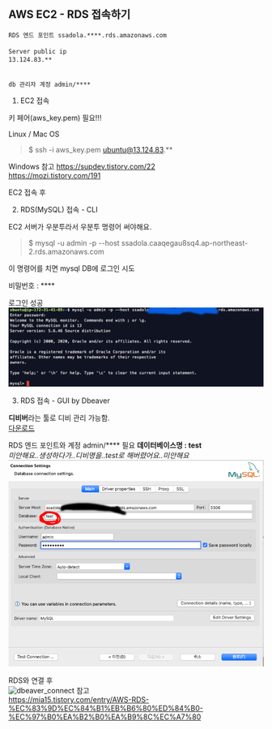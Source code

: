 ## AWS EC2 - RDS 접속하기

```
RDS 엔드 포인트 ssadola.****.rds.amazonaws.com

Server public ip
13.124.83.**


db 관리자 계정 admin/****
```

1. EC2 접속

키 페어(aws_key.pem) 필요!!!

Linux / Mac OS
> $ ssh -i aws_key.pem ubuntu@13.124.83.**

Windows 
참고 
<https://supdev.tistory.com/22>  
<https://mozi.tistory.com/191>

EC2 접속 후

2. RDS(MySQL) 접속 - CLI

EC2 서버가 우분투라서 우분투 명령어 써야해요.

> $ mysql -u admin -p --host ssadola.caaqegau8sq4.ap-northeast-2.rds.amazonaws.com

이 명령어를 치면 mysql DB에 로그인 시도

비밀번호 : ****

로그인 성공
![cli](./RDS-CLI.png)  

3. RDS 접속 - GUI by Dbeaver

**디비버**라는 툴로 디비 관리 가능함.  
[다운로드](https://dbeaver.io/download/)  

RDS 엔드 포인트와 계정 admin/**** 필요 
**데이터베이스명 : test**  
*미안해요..생성하다가..디비명을..test로 해버렸어요..미안해요*
![dbeaver](./RDS-Dbeaver.png)  

RDS와 연결 후  
![dbeaver_connect](./Dbaever-sample.png)
참고   
<https://mia15.tistory.com/entry/AWS-RDS-%EC%83%9D%EC%84%B1%EB%B6%80%ED%84%B0-%EC%97%B0%EA%B2%B0%EA%B9%8C%EC%A7%80>
